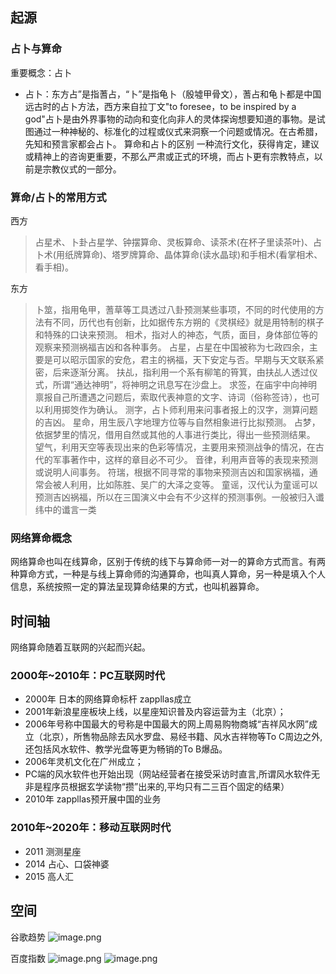 ## 起源
### 占卜与算命
重要概念：占卜
- 占卜：东方占”是指蓍占，“卜”是指龟卜（殷墟甲骨文），蓍占和龟卜都是中国远古时的占卜方法，西方来自拉丁文"to foresee，to be inspired by a god"占卜是由外界事物的动向和变化向非人的灵体探询想要知道的事物。是试图通过一种神秘的、标准化的过程或仪式来洞察一个问题或情况。在古希腊，先知和预言家都会占卜。
算命和占卜的区别
一种流行文化，获得肯定，建议或精神上的咨询更重要，不那么严肃或正式的环境，而占卜更有宗教特点，以前是宗教仪式的一部分。
### 算命/占卜的常用方式
西方

> 占星术、卜卦占星学、钟摆算命、灵板算命、读茶术(在杯子里读茶叶)、占卜术(用纸牌算命)、塔罗牌算命、晶体算命(读水晶球)和手相术(看掌相术、看手相)。

东方

>卜筮，指用龟甲，蓍草等工具透过八卦预测某些事项，不同的时代使用的方法有不同，历代也有创新，比如据传东方朔的《灵棋经》就是用特制的棋子和特殊的口诀来预测。
相术，指对人的神态，气质，面目，身体部位等的观察来预测祸福吉凶和各种事务。
占星，占星在中国被称为七政四余，主要是可以昭示国家的安危，君主的祸福，天下安定与否。早期与天文联系紧密，后来逐渐分离。
扶乩，指利用一个系有柳笔的筲箕，由扶乩人透过仪式，所谓“通达神明”，将神明之讯息写在沙盘上。
求签，在庙宇中向神明禀报自己所遭遇之问题后，索取代表神意的文字、诗词（俗称签诗），也可以利用掷筊作为确认。
测字，占卜师利用来问事者报上的汉字，测算问题的吉凶。
星命，用生辰八字地理方位等与自然相象进行比拟预测。
占梦，依据梦里的情况，借用自然或其他的人事进行类比，得出一些预测结果。
望气，利用天空等表现出来的色彩等情况，主要用来预测战争的情况，在古代的军事著作中，这样的章目必不可少。
音律，利用声音等的表现来预测或说明人间事务。
符瑞，根据不同寻常的事物来预测吉凶和国家祸福，通常会被人利用，比如陈胜、吴广的大泽之变等。
童谣，汉代认为童谣可以预测吉凶祸福，所以在三国演义中会有不少这样的预测事例。一般被归入谶纬中的谶言一类

### 网络算命概念
网络算命也叫在线算命，区别于传统的线下与算命师一对一的算命方式而言。有两种算命方式，一种是与线上算命师的沟通算命，也叫真人算命，另一种是填入个人信息，系统按照一定的算法呈现算命结果的方式，也叫机器算命。

## 时间轴
网络算命随着互联网的兴起而兴起。
### 2000年~2010年：PC互联网时代
- 2000年 日本的网络算命标杆   zappllas成立
- 2001年新浪星座板块上线，以星座知识普及内容运营为主（北京）；
- 2006年号称中国最大的号称是中国最大的网上周易购物商城“吉祥风水网”成立（北京），所售物品除去风水罗盘、易经书籍、风水吉祥物等To C周边之外,还包括风水软件、教学光盘等更为畅销的To B爆品。
- 2006年灵机文化在广州成立；
- PC端的风水软件也开始出现（网站经营者在接受采访时直言,所谓风水软件无非是程序员根据玄学读物“攒”出来的,平均只有二三百个固定的结果）
- 2010年 zappllas预开展中国的业务
### 2010年~2020年：移动互联网时代
- 2011 测测星座
- 2014 占心、口袋神婆
- 2015 高人汇

## 空间
谷歌趋势
![image.png](https://upload-images.jianshu.io/upload_images/8553392-e0da5db1140da5cc.png?imageMogr2/auto-orient/strip%7CimageView2/2/w/1240)

百度指数
![image.png](https://upload-images.jianshu.io/upload_images/8553392-6f1bfe75f977ac0b.png?imageMogr2/auto-orient/strip%7CimageView2/2/w/1240)
![image.png](https://upload-images.jianshu.io/upload_images/8553392-d970c983bd458b98.png?imageMogr2/auto-orient/strip%7CimageView2/2/w/1240)






